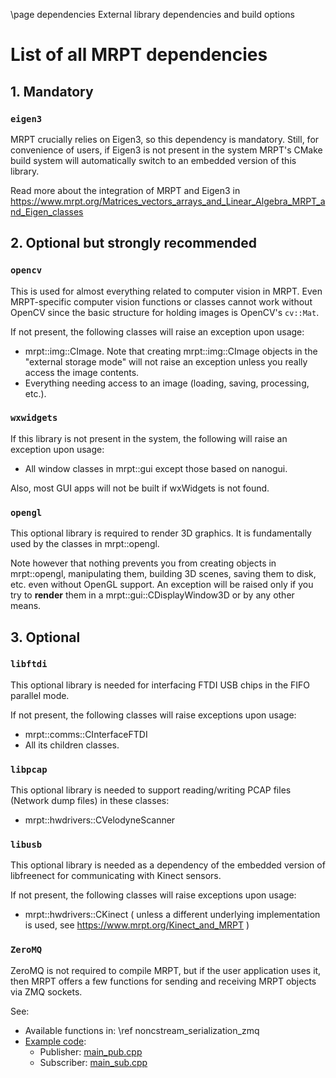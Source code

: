 \page dependencies External library dependencies and build options

# List of all MRPT dependencies

## 1. Mandatory

### `eigen3`

MRPT crucially relies on Eigen3, so this dependency is mandatory. Still, for
convenience of users, if Eigen3 is not present in the system MRPT's CMake build
system will automatically switch to an embedded version of this library.

Read more about the integration of MRPT and Eigen3 in
https://www.mrpt.org/Matrices_vectors_arrays_and_Linear_Algebra_MRPT_and_Eigen_classes

## 2. Optional but strongly recommended

### `opencv`

This is used for almost everything related to computer vision in MRPT.
Even MRPT-specific computer vision functions or classes cannot work without
OpenCV since the basic structure for holding images is OpenCV's `cv::Mat`.

If not present, the following classes will raise an exception upon usage:
- mrpt::img::CImage. Note that creating mrpt::img::CImage objects in the "external storage mode" will not raise an exception unless you really access the image contents.
- Everything needing access to an image (loading, saving, processing, etc.).


### `wxwidgets`

If this library is not present in the system, the following will raise an exception upon usage:

- All window classes in mrpt::gui except those based on nanogui.

Also, most GUI apps will not be built if wxWidgets is not found.

### `opengl`

This optional library is required to render 3D graphics. It is fundamentally
used by the classes in mrpt::opengl.

Note however that nothing prevents you from creating objects in mrpt::opengl,
manipulating them, building 3D scenes, saving them to disk, etc. even
without OpenGL support.
An exception will be raised only if you try to **render** them in
a mrpt::gui::CDisplayWindow3D or by any other means.


## 3. Optional

### `libftdi`

This optional library is needed for interfacing FTDI USB chips in the FIFO parallel mode.

If not present, the following classes will raise exceptions upon usage:
- mrpt::comms::CInterfaceFTDI
- All its children classes.


### `libpcap`

This optional library is needed to support reading/writing PCAP files (Network dump files) in these classes:

- mrpt::hwdrivers::CVelodyneScanner


### `libusb`

This optional library is needed as a dependency of the embedded version of libfreenect for communicating with Kinect sensors.

If not present, the following classes will raise exceptions upon usage:
- mrpt::hwdrivers::CKinect ( unless a different underlying implementation is used, see https://www.mrpt.org/Kinect_and_MRPT )


### `ZeroMQ`

ZeroMQ is not required to compile MRPT, but if the user application uses it,
then MRPT offers a few functions for sending and receiving MRPT objects via
ZMQ sockets.

See:
- Available functions in: \ref noncstream_serialization_zmq
- [Example code](https://github.com/MRPT/mrpt/tree/master/doc/mrpt-zeromq-example):
	- Publisher: [main_pub.cpp](https://github.com/MRPT/mrpt/blob/master/doc/mrpt-zeromq-example/main_pub.cpp)
	- Subscriber: [main_sub.cpp](https://github.com/MRPT/mrpt/blob/master/doc/mrpt-zeromq-example/main_sub.cpp)
